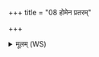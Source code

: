 +++
title = "08 होमेन प्रतरम्"

+++
<details><summary>मूलम् (WS)</summary>

होमेन प्रतरं प्रजापते दम्पती परि ददामि पुष्ट्या ।  
रायस्पोषं सवितर्नि यच्छ जरामृत्यु कृणुहि सर्ववीरौ ॥ ९ ॥
</details>